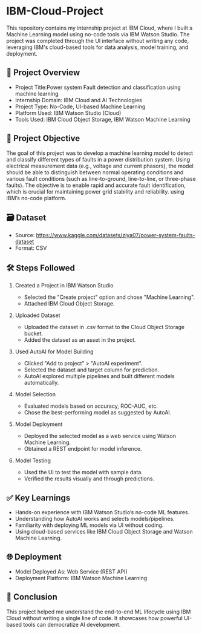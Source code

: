 # IBM-Cloud-Project


This repository contains my internship project at IBM Cloud, where I built a Machine Learning model using no-code tools via IBM Watson Studio. The project was completed through the UI interface without writing any code, leveraging IBM's cloud-based tools for data analysis, model training, and deployment.

## 🚀 Project Overview

- Project Title:Power system Fault detection and classification using machine learning
- Internship Domain: IBM Cloud and AI Technologies
- Project Type: No-Code, UI-based Machine Learning
- Platform Used: IBM Watson Studio (Cloud)
- Tools Used:  IBM Cloud Object Storage, IBM Watson Machine Learning

## 🧠 Project Objective

The goal of this project was to develop a machine learning model to detect and classify different types of faults in a power 
distribution system. Using electrical measurement data (e.g., voltage and current 
phasors), the model should be able to distinguish between normal operating conditions 
and various fault conditions (such as line-to-ground, line-to-line, or three-phase faults). 
The objective is to enable rapid and accurate fault identification, which is crucial for 
maintaining power grid stability and reliability. using IBM’s no-code platform.

## 🗃 Dataset

- Source: https://www.kaggle.com/datasets/ziya07/power-system-faults-dataset
- Format: CSV

## 🛠 Steps Followed

1. Created a Project in IBM Watson Studio
   - Selected the "Create project" option and chose "Machine Learning".
   - Attached IBM Cloud Object Storage.

2. Uploaded Dataset
   - Uploaded the dataset in .csv format to the Cloud Object Storage bucket.
   - Added the dataset as an asset in the project.

3. Used AutoAI for Model Building
   - Clicked "Add to project" > "AutoAI experiment".
   - Selected the dataset and target column for prediction.
   - AutoAI explored multiple pipelines and built different models automatically.

4. Model Selection
   - Evaluated models based on accuracy, ROC-AUC, etc.
   - Chose the best-performing model as suggested by AutoAI.

5. Model Deployment
   - Deployed the selected model as a web service using Watson Machine Learning.
   - Obtained a REST endpoint for model inference.

6. Model Testing
   - Used the UI to test the model with sample data.
   - Verified the results visually and through predictions.


## ✅ Key Learnings

- Hands-on experience with IBM Watson Studio’s no-code ML features.
- Understanding how AutoAI works and selects models/pipelines.
- Familiarity with deploying ML models via UI without coding.
- Using cloud-based services like IBM Cloud Object Storage and Watson Machine Learning.

## 🌐 Deployment

- Model Deployed As: Web Service (REST API)
- Deployment Platform: IBM Watson Machine Learning

## 🧾 Conclusion

This project helped me understand the end-to-end ML lifecycle using IBM Cloud without writing a single line of code. It showcases how powerful UI-based tools can democratize AI development.

